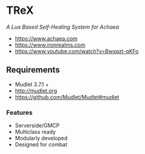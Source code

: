 # TReX
 *A Lua Based Self-Healing System for Achaea*
 - https://www.achaea.com
 - https://www.ironrealms.com
 - https://www.youtube.com/watch?v=Bwxqzt-qKFo

## Requirements
 - Mudlet 3.7.1 +
 - http://mudlet.org
 - https://github.com/Mudlet/Mudlet#mudlet
 
### Features
 - Serverside/GMCP
 - Multiclass ready
 - Modularly developed
 - Designed for combat
 
